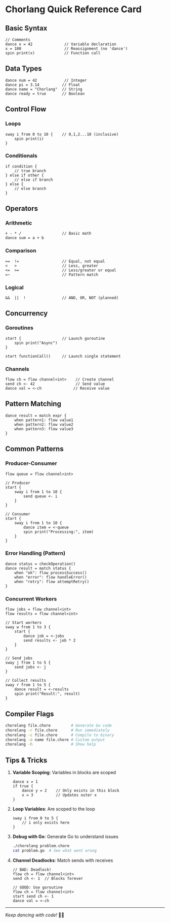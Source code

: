 # Chorlang Quick Reference Card

## Basic Syntax

```chorelang
// Comments
dance x = 42              // Variable declaration
x = 100                   // Reassignment (no 'dance')
spin print(x)             // Function call
```

## Data Types
```chorelang
dance num = 42            // Integer
dance pi = 3.14          // Float  
dance name = "Chorlang"  // String
dance ready = true       // Boolean
```

## Control Flow

### Loops
```chorelang
sway i from 0 to 10 {    // 0,1,2...10 (inclusive)
    spin print(i)
}
```

### Conditionals
```chorelang
if condition {
    // true branch
} else if other {
    // else if branch
} else {
    // else branch
}
```

## Operators

### Arithmetic
```chorelang
+ - * /                  // Basic math
dance sum = a + b
```

### Comparison
```chorelang
==  !=                   // Equal, not equal
<   >                    // Less, greater
<=  >=                   // Less/greater or equal
=~                       // Pattern match
```

### Logical
```chorelang
&&  ||  !                // AND, OR, NOT (planned)
```

## Concurrency

### Goroutines
```chorelang
start {                  // Launch goroutine
    spin print("Async")
}

start functionCall()     // Launch single statement
```

### Channels
```chorelang
flow ch = flow channel<int>    // Create channel
send ch <- 42                  // Send value
dance val = <-ch              // Receive value
```

## Pattern Matching
```chorelang
dance result = match expr {
    when pattern1: flow value1
    when pattern2: flow value2
    when pattern3: flow value3
}
```

## Common Patterns

### Producer-Consumer
```chorelang
flow queue = flow channel<int>

// Producer
start {
    sway i from 1 to 10 {
        send queue <- i
    }
}

// Consumer  
start {
    sway i from 1 to 10 {
        dance item = <-queue
        spin print("Processing:", item)
    }
}
```

### Error Handling (Pattern)
```chorelang
dance status = checkOperation()
dance result = match status {
    when "ok": flow processSuccess()
    when "error": flow handleError()
    when "retry": flow attemptRetry()
}
```

### Concurrent Workers
```chorelang
flow jobs = flow channel<int>
flow results = flow channel<int>

// Start workers
sway w from 1 to 3 {
    start {
        dance job = <-jobs
        send results <- job * 2
    }
}

// Send jobs
sway j from 1 to 5 {
    send jobs <- j
}

// Collect results
sway r from 1 to 5 {
    dance result = <-results
    spin print("Result:", result)
}
```

## Compiler Flags

```bash
chorelang file.chore         # Generate Go code
chorelang -r file.chore      # Run immediately  
chorelang -c file.chore      # Compile to binary
chorelang -o name file.chore # Custom output
chorelang -h                 # Show help
```

## Tips & Tricks

1. **Variable Scoping**: Variables in blocks are scoped
   ```chorelang
   dance x = 1
   if true {
       dance y = 2    // Only exists in this block
       x = 3          // Updates outer x
   }
   ```

2. **Loop Variables**: Are scoped to the loop
   ```chorelang
   sway i from 0 to 5 {
       // i only exists here
   }
   ```

3. **Debug with Go**: Generate Go to understand issues
   ```bash
   ./chorelang problem.chore
   cat problem.go  # See what went wrong
   ```

4. **Channel Deadlocks**: Match sends with receives
   ```chorelang
   // BAD: Deadlock!
   flow ch = flow channel<int>
   send ch <- 1  // Blocks forever
   
   // GOOD: Use goroutine
   flow ch = flow channel<int>
   start send ch <- 1
   dance val = <-ch
   ```

---
*Keep dancing with code!* 💃🕺